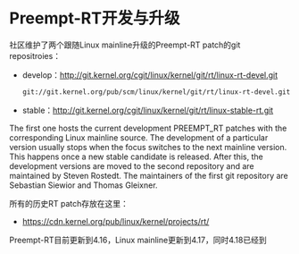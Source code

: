 # Preempt-RT开发与升级

社区维护了两个跟随Linux mainline升级的Preempt-RT patch的git repositroies：

* develop：http://git.kernel.org/cgit/linux/kernel/git/rt/linux-rt-devel.git

    ```bash
    git://git.kernel.org/pub/scm/linux/kernel/git/rt/linux-rt-devel.git
    ```

* stable：http://git.kernel.org/cgit/linux/kernel/git/rt/linux-stable-rt.git

The first one hosts the current development PREEMPT_RT patches with the corresponding Linux mainline source. The development of a particular version usually stops when the focus switches to the next mainline version. This happens once a new stable candidate is released. After this, the development versions are moved to the second repository and are maintained by Steven Rostedt. The maintainers of the first git repository are Sebastian Siewior and Thomas Gleixner.

所有的历史RT patch存放在这里：

* https://cdn.kernel.org/pub/linux/kernel/projects/rt/

Preempt-RT目前更新到4.16，Linux mainline更新到4.17，同时4.18已经到

